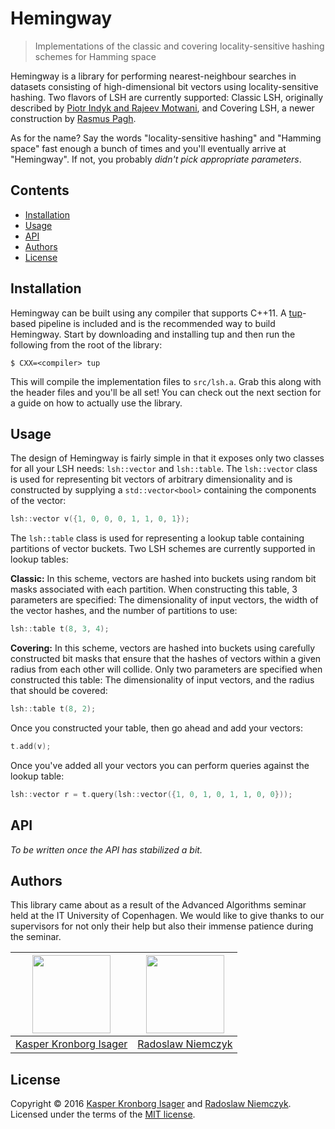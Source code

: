 # Hemingway

> Implementations of the classic and covering locality-sensitive hashing schemes for Hamming space

Hemingway is a library for performing nearest-neighbour searches in datasets consisting of high-dimensional bit vectors using locality-sensitive hashing. Two flavors of LSH are currently supported: Classic LSH, originally described by [Piotr Indyk and Rajeev Motwani](http://dl.acm.org/citation.cfm?id=276876), and Covering LSH, a newer construction by [Rasmus Pagh](http://dl.acm.org/citation.cfm?id=2884436).

As for the name? Say the words "locality-sensitive hashing" and "Hamming space" fast enough a bunch of times and you'll eventually arrive at "Hemingway". If not, you probably _didn't pick appropriate parameters_.

## Contents

-   [Installation](#installation)
-   [Usage](#usage)
-   [API](#api)
-   [Authors](#authors)
-   [License](#license)

## Installation

Hemingway can be built using any compiler that supports C++11. A [tup](http://gittup.org/tup)-based pipeline is included and is the recommended way to build Hemingway. Start by downloading and installing tup and then run the following from the root of the library:

```console
$ CXX=<compiler> tup
```

This will compile the implementation files to `src/lsh.a`. Grab this along with the header files and you'll be all set! You can check out the next section for a guide on how to actually use the library.

## Usage

The design of Hemingway is fairly simple in that it exposes only two classes for all your LSH needs: `lsh::vector` and `lsh::table`. The `lsh::vector` class is used for representing bit vectors of arbitrary dimensionality and is constructed by supplying a `std::vector<bool>` containing the components of the vector:

```cpp
lsh::vector v({1, 0, 0, 0, 1, 1, 0, 1});
```

The `lsh::table` class is used for representing a lookup table containing partitions of vector buckets. Two LSH schemes are currently supported in lookup tables:

__Classic:__ In this scheme, vectors are hashed into buckets using random bit masks associated with each partition. When constructing this table, 3 parameters are specified: The dimensionality of input vectors, the width of the vector hashes, and the number of partitions to use:

```cpp
lsh::table t(8, 3, 4);
```

__Covering:__ In this scheme, vectors are hashed into buckets using carefully constructed bit masks that ensure that the hashes of vectors within a given radius from each other will collide. Only two parameters are specified when constructed this table: The dimensionality of input vectors, and the radius that should be covered:

```cpp
lsh::table t(8, 2);
```

Once you constructed your table, then go ahead and add your vectors:

```cpp
t.add(v);
```

Once you've added all your vectors you can perform queries against the lookup table:

```cpp
lsh::vector r = t.query(lsh::vector({1, 0, 1, 0, 1, 1, 0, 0}));
```

## API

_To be written once the API has stabilized a bit._

## Authors

This library came about as a result of the Advanced Algorithms seminar held at the IT University of Copenhagen. We would like to give thanks to our supervisors for not only their help but also their immense patience during the seminar.

[<img src=https://github.com/kasperisager.png width=125>](http://github.com/kasperisager) | [<img src=https://github.com/Nemeczek.png width=125>](http://github.com/Nemeczek)
--- | ---
[Kasper Kronborg Isager](http://github.com/kasperisager) | [Radoslaw Niemczyk](http://github.com/Nemeczek)

## License

Copyright &copy; 2016 [Kasper Kronborg Isager](https://github.com/kasperisager)
and [Radoslaw Niemczyk](https://github.com/Nemeczek). Licensed under the terms of the [MIT license](LICENSE.md).

